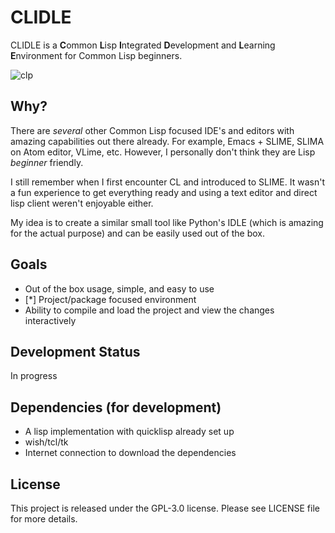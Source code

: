# CLIDLE
CLIDLE is a **C**ommon **L**isp **I**ntegrated **D**evelopment and **L**earning **E**nvironment
for Common Lisp beginners.

![clp](https://user-images.githubusercontent.com/24475030/74314672-cd2bbd00-4db0-11ea-86cb-9f5f79fdc16d.png)

## Why?
There are *several* other Common Lisp focused IDE's and editors with amazing capabilities out there
already. For example, Emacs + SLIME, SLIMA on Atom editor, VLime, etc. However, I personally don't
think they are Lisp *beginner* friendly.

I still remember when I first encounter CL and introduced to SLIME. It wasn't
a fun experience to get everything ready and using a text editor and direct lisp client weren't
enjoyable either.

My idea is to create a similar small tool like Python's IDLE (which is amazing for the actual purpose)
and can be easily used out of the box.

## Goals
- Out of the box usage, simple, and easy to use
- [*] Project/package focused environment
- Ability to compile and load the project and view
the changes interactively

## Development Status
In progress

## Dependencies (for development)
* A lisp implementation with quicklisp already set up
* wish/tcl/tk
* Internet connection to download the dependencies

## License
This project is released under the GPL-3.0 license.
Please see LICENSE file for more details.
